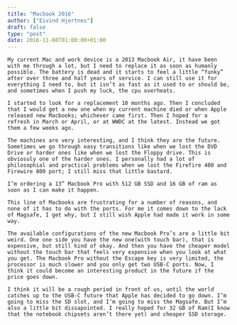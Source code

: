 ```yaml
---
title: "Macbook 2016"
author: ["Eivind Hjertnes"]
draft: false
type: "post"
date: 2016-11-08T01:00:00+01:00
---
```


<div class="HTML">
  <div></div>

<p>

</div>

```text
My current Mac and work device is a 2013 Macbook Air, it have been with me through a lot, but I need to replace it as soon as humanly possible. The battery is dead and it starts to feel a little “funky” after over three and half years of service. I can still use it for everything I need to, but it isn’t as fast as it used to or should be, and sometimes when I push my luck, the cpu overheats.
```

<div class="HTML">
  <div></div>

</p>

</div>

<div class="HTML">
  <div></div>

<p>

</div>

```text
I started to look for a replacement 10 months ago. Then I concluded that I would get a new one when my current machine died or when Apple released new Macbooks; whichever came first. Then I hoped for a refresh in March or April, or at WWDC at the latest. Instead we got them a few weeks ago.
```

<div class="HTML">
  <div></div>

</p>

</div>

<div class="HTML">
  <div></div>

<p>

</div>

```text
The machines are very interesting, and I think they are the future. Sometimes we go through easy transitions like when we lost the DVD Drive or harder ones like when we lost the Floppy drive. This is obviosuly one of the harder ones. I personally had a lot of philosophial and practical problems when we lost the Firefire 400 and Firewire 800 port; I still miss that little bastard.
```

<div class="HTML">
  <div></div>

</p>

</div>

<div class="HTML">
  <div></div>

<p>

</div>

```text
I’m ordering a 13” Macbook Pro with 512 GB SSD and 16 GB of ram as soon as I can make it happen.
```

<div class="HTML">
  <div></div>

</p>

</div>

<div class="HTML">
  <div></div>

<p>

</div>

```text
This line of Macbooks are frustrating for a number of reasons, and none of it has to do with the ports. For me it comes down to the lack of Magsafe, I get why, but I still wish Apple had made it work in some way.
```

<div class="HTML">
  <div></div>

</p>

</div>

<div class="HTML">
  <div></div>

<p>

</div>

```text
The available configurations of the new Macbook Pro’s are a little bit weird. One one side you have the new one(with touch bar), that is expensive, but still kind of okay. And then you have the cheaper model without the touch bar that feels very expensive when you look at what you get. The Macbook Pro without the Escape key is very limited, the processor is much slower and you only get two USB-C ports. Now, I think it could become an interesting product in the future if the price goes down.
```

<div class="HTML">
  <div></div>

</p>

</div>

<div class="HTML">
  <div></div>

<p>

</div>

```text
I think it will be a rough period in front of us, until the world catches up to the USB-C future that Apple has decided to go down. I’m going to miss the SD slot, and I’m going to miss the Magsafe. But I’m also a little bit dissapointed. I really hoped for 32 GB of Ram(I know that the notebook chipsets aren’t there yet) and cheaper SSD storage.
```

<div class="HTML">
  <div></div>

</p>

</div>
